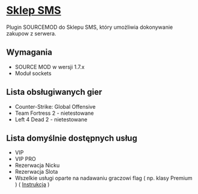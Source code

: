 # [Sklep SMS](https://sklep-sms.pl/)

Plugin SOURCEMOD do Sklepu SMS, który umożliwia dokonywanie zakupow z serwera.

## Wymagania
* SOURCE MOD w wersji 1.7.x
* Moduł sockets

## Lista obsługiwanych gier
* Counter-Strike: Global Offensive
* Team Fortress 2 - nietestowane
* Left 4 Dead 2 - nietestowane

## Lista domyślnie dostępnych usług
* VIP
* VIP PRO
* Rezerwacja Nicku
* Rezerwacja Slota
* Wszelkie usługi oparte na nadawaniu graczowi flag ( np. klasy Premium ) ( [Instrukcja](https://github.com/gammerce/plugin-sourcemod/wiki/Utworzenie-us%C5%82ugi-nadaj%C4%85cej-graczowi-flagi) )
